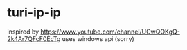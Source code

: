 # turi-ip-ip
inspired by https://www.youtube.com/channel/UCwQOKgQ-2k4Ar7QFcF0EcTg
uses windows api (sorry)
